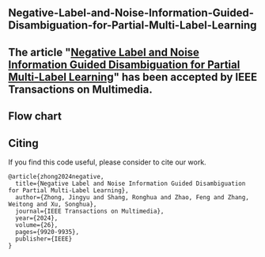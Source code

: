 ## Negative-Label-and-Noise-Information-Guided-Disambiguation-for-Partial-Multi-Label-Learning
## The article "[Negative Label and Noise Information Guided Disambiguation for Partial Multi-Label Learning](https://ieeexplore.ieee.org/document/10533859)" has been accepted by IEEE Transactions on Multimedia.

## Flow chart


## Citing
If you find this code useful, please consider to cite our work.
```
@article{zhong2024negative,
  title={Negative Label and Noise Information Guided Disambiguation for Partial Multi-Label Learning},
  author={Zhong, Jingyu and Shang, Ronghua and Zhao, Feng and Zhang, Weitong and Xu, Songhua},
  journal={IEEE Transactions on Multimedia},
  year={2024},
  volume={26},
  pages={9920-9935},
  publisher={IEEE}
}
```
